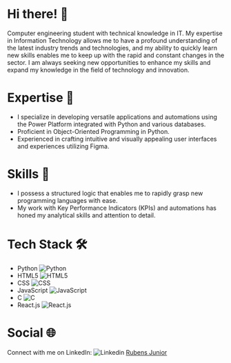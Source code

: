 # Hi there! 👋
Computer engineering student with technical knowledge in IT. My expertise in Information Technology allows me to have a profound understanding of the latest industry trends and technologies, and my ability to quickly learn new skills enables me to keep up with the rapid and constant changes in the sector. I am always seeking new opportunities to enhance my skills and expand my knowledge in the field of technology and innovation.

# Expertise 💼
- I specialize in developing versatile applications and automations using the Power Platform integrated with Python and various databases.
- Proficient in Object-Oriented Programming in Python.
- Experienced in crafting intuitive and visually appealing user interfaces and experiences utilizing Figma.

# Skills 🧠
- I possess a structured logic that enables me to rapidly grasp new programming languages with ease.
- My work with Key Performance Indicators (KPIs) and automations has honed my analytical skills and attention to detail.

# Tech Stack 🛠️
- Python ![Python](https://via.placeholder.com/15/3776AB/000000?text=+) 
- HTML5 ![HTML5](https://via.placeholder.com/15/E34F26/000000?text=+) 
- CSS ![CSS](https://via.placeholder.com/15/1572B6/000000?text=+) 
- JavaScript ![JavaScript](https://via.placeholder.com/15/F7DF1E/000000?text=+) 
- C ![C](https://via.placeholder.com/15/A8B9CC/000000?text=+) 
- React.js ![React.js](https://via.placeholder.com/15/61DAFB/000000?text=+)

# Social 🌐
Connect with me on LinkedIn: ![Linkedin](https://via.placeholder.com/15/0077B5/000000?text=+) [Rubens Junior](https://www.linkedin.com/in/rubens-junior-76a142231/)

